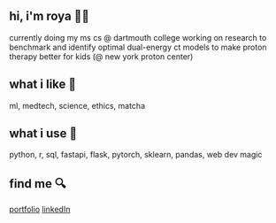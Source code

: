 ## hi, i'm roya 👩‍💻
currently doing my ms cs @ dartmouth college
working on research to benchmark and identify optimal dual-energy ct models to make proton therapy better for kids (@ new york proton center)

## what i like 🍵
ml, medtech, science, ethics, matcha

## what i use 🧰
python, r, sql, fastapi, flask, pytorch, sklearn, pandas, web dev magic

## find me 🔍
[portfolio](https://royaparsa.dev)
[linkedIn](https://www.linkedin.com/in/roya-parsa-715b42234/)
